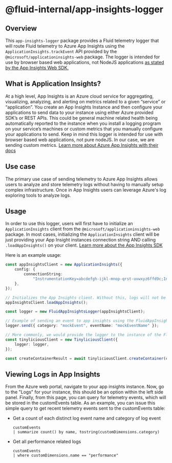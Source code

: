 # @fluid-internal/app-insights-logger

## Overview

This `app-insights-logger` package provides a Fluid telemetry logger that will route Fluid telemetry to Azure App Insights using the `ApplicationInsights.trackEvent` API provided by the `@microsoft/applicationinsights-web` package. The logger is intended for use by browser based web applications, not NodeJS applications [as stated by the App Insights Web SDK.](https://learn.microsoft.com/en-us/azure/azure-monitor/app/app-insights-overview?tabs=net)

## What is Application Insights?

At a high level, App Insights is an Azure cloud service for aggregating, visualizing, analyzing, and alerting on metrics related to a given “service” or “application”.
You create an App Insights Instance and then configure your applications to send data to your instance using either Azure provided SDK’s or REST APIs.
This could be general machine related health being automatically reported to the instance when you install a logging program on your service’s machines or custom metrics that you manually configure your applications to send. Keep in mind this logger is intended for use with browser based web applications, not pure nodeJS.
In our case, we are sending custom metrics. [Learn more about Azure App Insights with their docs](https://learn.microsoft.com/en-us/azure/azure-monitor/app/app-insights-overview?tabs=net)

## Use case

The primary use case of sending telemetry to Azure App Insights allows users to analyze and store telemetry logs without having to manually setup complex infrastructure.
Once in App Insights users can leverage Azure's log exploring tools to analyze logs.

## Usage

In order to use this logger, users will first have to initialize an `ApplicationInsights` client from the `@microsoft/applicationinsights-web` package. In most cases, initializing the `ApplicationInsights` client will be just providing your App Insight instances connection string AND calling `.loadAppInsights()` on your client. [Learn more about the App Insights SDK](https://github.com/microsoft/ApplicationInsights-JS#before-getting-started)

Here is an example usage:

```typescript
const appInsightsClient = new ApplicationInsights({
	config: {
		connectionString:
			"InstrumentationKey=abcdefgh-ijkl-mnop-qrst-uvwxyz6ffd9c;IngestionEndpoint=https://westus2-2.in.applicationinsights.azure.com/;LiveEndpoint=https://westus2.livediagnostics.monitor.azure.com/",
	},
});

// Initializes the App Insights client. Without this, logs will not be sent to Azure.
appInsightsClient.loadAppInsights();

const logger = new FluidAppInsightsLogger(appInsightsClient);

// Example of sending an event to app insights using the FluidAppInsightsLogger directly
logger.send({ category: "mockEvent", eventName: "mockEventName" });

// More commonly, we would provide the logger to the instance of the Fluid Loader used by your application. This enables Fluid telemetry to be automatically sent to App Insights as your Fluid App is running.
const tinyliciousClient = new TinyliciousClient({
	logger: logger,
});

const createContainerResult = await tinyliciousClient.createContainer(containerSchema);
```

## Viewing Logs in App Insights

From the Azure web portal, navigate to your app insights instance. Now, go to the "Logs" for your instance, this should be an option within the left side panel. Finally, from this page, you can query for telemetry events, which will be stored in the customEvents table. As an example, you can issue this simple query to get recent telemetry events sent to the customEvents table:

-   Get a count of each distinct log event name and category of log event

    ```
    customEvents
    | summarize count() by name, tostring(customDimensions.category)
    ```

-   Get all performance related logs

    ```
    customEvents
    | where customDimensions.name == "performance"
    ```
